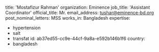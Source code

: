 title: 'Mostafizur Rahman'
organization: Eminence
job_title: 'Assistant Coordinator'
official_title: Mr.
email_address: tushar@eminence-bd.org
post_nominal_letters: MSS
works_in: Bangladesh
expertise:
  - hypertension
  - salt
  - transfat
id: ab37ed55-cc9e-44cf-9a8a-e592b146b1f6
country:
  - bangladesh
